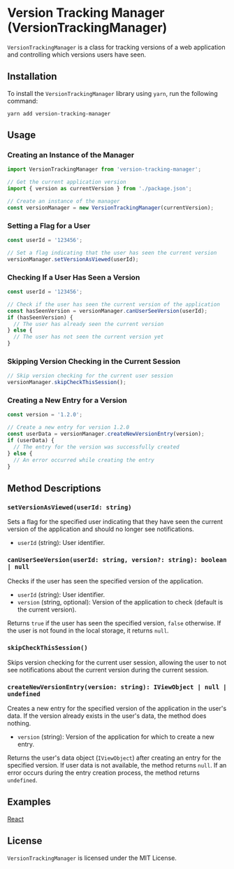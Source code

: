 
# Version Tracking Manager (VersionTrackingManager)

`VersionTrackingManager` is a class for tracking versions of a web application and controlling which versions users have seen.

## Installation

To install the `VersionTrackingManager` library using `yarn`, run the following command:

```shell
yarn add version-tracking-manager
```

## Usage

### Creating an Instance of the Manager

```javascript
import VersionTrackingManager from 'version-tracking-manager';

// Get the current application version
import { version as currentVersion } from './package.json';

// Create an instance of the manager
const versionManager = new VersionTrackingManager(currentVersion);
```

### Setting a Flag for a User

```javascript
const userId = '123456';

// Set a flag indicating that the user has seen the current version
versionManager.setVersionAsViewed(userId);
```

### Checking If a User Has Seen a Version

```javascript
const userId = '123456';

// Check if the user has seen the current version of the application
const hasSeenVersion = versionManager.canUserSeeVersion(userId);
if (hasSeenVersion) {
  // The user has already seen the current version
} else {
  // The user has not seen the current version yet
}
```

### Skipping Version Checking in the Current Session

```javascript
// Skip version checking for the current user session
versionManager.skipCheckThisSession();
```

### Creating a New Entry for a Version

```javascript
const version = '1.2.0';

// Create a new entry for version 1.2.0
const userData = versionManager.createNewVersionEntry(version);
if (userData) {
  // The entry for the version was successfully created
} else {
  // An error occurred while creating the entry
}
```

## Method Descriptions

### `setVersionAsViewed(userId: string)`

Sets a flag for the specified user indicating that they have seen the current version of the application and should no longer see notifications.

- `userId` (string): User identifier.

### `canUserSeeVersion(userId: string, version?: string): boolean | null`

Checks if the user has seen the specified version of the application.

- `userId` (string): User identifier.
- `version` (string, optional): Version of the application to check (default is the current version).

Returns `true` if the user has seen the specified version, `false` otherwise. If the user is not found in the local storage, it returns `null`.

### `skipCheckThisSession()`

Skips version checking for the current user session, allowing the user to not see notifications about the current version during the current session.

### `createNewVersionEntry(version: string): IViewObject | null | undefined`

Creates a new entry for the specified version of the application in the user's data. If the version already exists in the user's data, the method does nothing.

- `version` (string): Version of the application for which to create a new entry.

Returns the user's data object (`IViewObject`) after creating an entry for the specified version. If user data is not available, the method returns `null`. If an error occurs during the entry creation process, the method returns `undefined`.

## Examples
[React](https://github.com/westprophet/version-tracking-manager/blob/main/examples/REACT-EXAMPLE.en.md)
## License

`VersionTrackingManager` is licensed under the MIT License.
